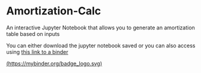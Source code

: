 # Amortization-Calc
An interactive Jupyter Notebook that allows you to generate an amortization table based on inputs

You can either download the jupyter notebook saved or you can also access using [this link to a binder](https://mybinder.org/v2/gh/YungTaxReturn13/Amortization-Calc/1306507ffa22125074df257009bcaaf669aa8869)

[(https://mybinder.org/badge_logo.svg)](https://mybinder.org/v2/gh/YungTaxReturn13/Amortization-Calc/HEAD)
